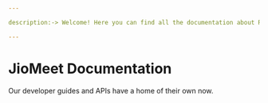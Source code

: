 ```yaml
---

description:-> Welcome! Here you can find all the documentation about Rocket.Chat server and client.

---
```


  

# JioMeet Documentation

  

Our developer guides and APIs have a home of their own now.
<!--stackedit_data:
eyJoaXN0b3J5IjpbLTcwMDg2OTM4NCwtMTEyNzU4NTYxMV19
-->